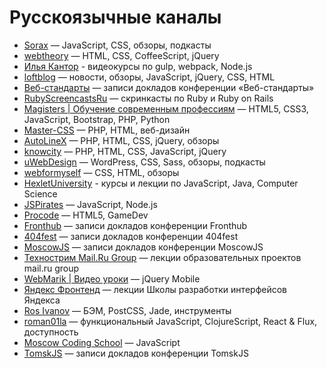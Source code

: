 # Русскоязычные каналы
* [Sorax](http://www.youtube.com/user/ArtSorax) — JavaScript, CSS, обзоры, подкасты
* [webtheory](http://www.youtube.com/user/WebTheory) — HTML, CSS, CoffeeScript, jQuery
* [Илья Кантор](https://www.youtube.com/user/iliakan/) - видеокурсы по gulp, webpack, Node.js
* [loftblog](https://www.youtube.com/channel/UCIIt69f5D44s2cdb9vXQNzA) — новости, обзоры, JavaScript, jQuery, CSS, HTML
* [Веб-стандарты](http://www.youtube.com/user/wstdays) — записи докладов конференции «Веб-стандарты»
* [RubyScreencastsRu](http://www.youtube.com/user/RubyScreencastsRu) — скринкасты по Ruby и Ruby on Rails
* [Magisters | Обучение современным профессиям](http://www.youtube.com/user/WebMagistersRu) — HTML5, CSS3, JavaScript, Bootstrap, PHP, Python
* [Master-CSS](http://www.youtube.com/user/TheSWAT727) — PHP, HTML, веб-дизайн
* [AutoLineX](http://www.youtube.com/user/IllyaLoshek) — PHP, HTML, CSS, jQuery, обзоры
* [knowcity](http://www.youtube.com/user/ecroFeGushKa) — PHP, HTML, CSS, JavaScript, jQuery
* [uWebDesign](http://www.youtube.com/user/uwebdesign) — WordPress, CSS, Sass, обзоры, подкасты
* [webformyself](http://www.youtube.com/channel/UCGuhp4lpQvK94ZC5kuOZbjA) — CSS, HTML, обзоры
* [HexletUniversity](https://www.youtube.com/user/HexletUniversity) - курсы и лекции по JavaScript, Java, Computer Science
* [JSPirates](http://www.youtube.com/channel/UCoQvColVafC905L1wyqfjcg) — JavaScript, Node.js
* [Procode](http://www.youtube.com/user/easygamedev) — HTML5, GameDev
* [Fronthub](http://www.youtube.com/channel/UComo38nPQVCnkZFadQ9uc2A) — записи докладов конференции Fronthub
* [404fest](https://www.youtube.com/user/404fest) — записи докладов конференции 404fest
* [MoscowJS](https://www.youtube.com/channel/UCIo6TsJzLVRGbRZxKzoNeFQ) — записи докладов конференции MoscowJS
* [Технострим Mail.Ru Group](http://www.youtube.com/user/TPMGTU) — лекции образовательных проектов mail.ru group
* [WebMarik | Видео уроки](http://www.youtube.com/user/jquerymobilerussia) — jQuery Mobile
* [Яндекс Фронтенд](https://www.youtube.com/channel/UCMtlICYxr6Dz_PG9_SVqRYQ) — лекции Школы разработки интерфейсов Яндекса
* [Ros Ivanov](http://www.youtube.com/channel/UC-_16EgYOzinLxegLrTMkTA) — БЭМ, PostCSS, Jade, инструменты
* [roman01la](https://www.youtube.com/user/roman01la) — функциональный JavaScript, ClojureScript, React & Flux, доступность
* [Moscow Coding School](https://www.youtube.com/channel/UC7AIp8rb_SF6c97GRxpOXGg) — JavaScript
* [TomskJS](https://www.youtube.com/channel/UCwgCp5l9a4bux4VE0S9CCLQ) — записи докладов конференции TomskJS
